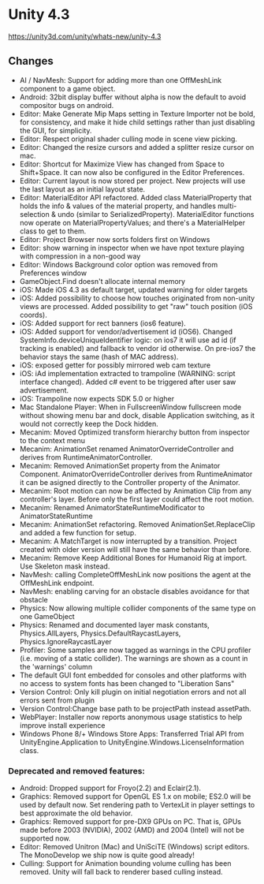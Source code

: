 # Unity 4.3
https://unity3d.com/unity/whats-new/unity-4.3

## Changes

<ul>
<li>AI / NavMesh: Support for adding more than one OffMeshLink component to a game object.</li>
<li>Android: 32bit display buffer without alpha is now the default to avoid compositor bugs on android.</li>
<li>Editor: Make Generate Mip Maps setting in Texture Importer not be bold, for consistency, and make it hide child settings rather than just disabling the GUI, for simplicity.</li>
<li>Editor: Respect original shader culling mode in scene view picking.</li>
<li>Editor: Changed the resize cursors and added a splitter resize cursor on mac.</li>
<li>Editor: Shortcut for Maximize View has changed from Space to Shift+Space. It can now also be configured in the Editor Preferences.</li>
<li>Editor: Current layout is now stored per project. New projects will use the last layout as an initial layout state.</li>
<li>Editor: MaterialEditor API refactored. Added class MaterialProperty that holds the info &amp; values of the material property, and handles multi-selection &amp; undo (similar to SerializedProperty). MaterialEditor functions now operate on MaterialPropertyValues; and there's a MaterialHelper class to get to them.</li>
<li>Editor: Project Browser now sorts folders first on Windows</li>
<li>Editor: show warning in inspector when we have npot texture playing with compression in a non-good way</li>
<li>Editor: Windows Background color option was removed from Preferences window</li>
<li>GameObject.Find doesn't allocate internal memory</li>
<li>iOS: Made iOS 4.3 as default target, updated warning for older targets</li>
<li>iOS: Added possibility to choose how touches originated from non-unity views are processed. Added possibility to get "raw" touch position (iOS coords).</li>
<li>iOS: Added support for rect banners (ios6 feature).</li>
<li>iOS: Added support for vendor/advertisement id (iOS6). Changed SystemInfo.deviceUniqueIdentifier logic: on ios7 it will use ad id (if tracking is enabled) and fallback to vendor id otherwise. On pre-ios7 the behavior stays the same (hash of MAC address).</li>
<li>iOS: exposed getter for possibly mirrored web cam texture</li>
<li>iOS: iAd implementation extracted to trampoline (WARNING: script interface changed). Added c# event to be triggered after user saw advertisement.</li>
<li>iOS: Trampoline now expects SDK 5.0 or higher</li>
<li>Mac Standalone Player: When in FullscreenWindow fullscreen mode without showing menu bar and dock, disable Application switching, as it would not correctly keep the Dock hidden.</li>
<li>Mecanim: Moved Optimized transform hierarchy button from inspector to the context menu</li>
<li>Mecanim: AnimationSet renamed AnimatorOverrideController and derives from RuntimeAnimatorController.</li>
<li>Mecanim: Removed AnimationSet property from the Animator Component. AnimatorOverrideController derives from RuntimeAnimator it can be asigned directly to the Controller property of the Animator.</li>
<li>Mecanim: Root motion can now be affected by Animation Clip from any controller's layer. Before only the first layer could affect the root motion.</li>
<li>Mecanim: Renamed AnimatorStateRuntimeModificator to AnimatorStateRuntime</li>
<li>Mecanim: AnimationSet refactoring. Removed AnimationSet.ReplaceClip and added a few function for setup.</li>
<li>Mecanim: A MatchTarget is now interrupted by a transition. Project created with older version will still have the same behavior than before.</li>
<li>Mecanim: Remove Keep Additional Bones for Humanoid Rig at import. Use Skeleton mask instead.</li>
<li>NavMesh: calling CompleteOffMeshLink now positions the agent at the OffMeshLink endpoint.</li>
<li>NavMesh: enabling carving for an obstacle disables avoidance for that obstacle</li>
<li>Physics: Now allowing multiple collider components of the same type on one GameObject</li>
<li>Physics: Renamed and documented layer mask constants, Physics.AllLayers, Physics.DefaultRaycastLayers, Physics.IgnoreRaycastLayer</li>
<li>Profiler: Some samples are now tagged as warnings in the CPU profiler (i.e. moving of a static collider). The warnings are shown as a count in the 'warnings' column</li>
<li>The default GUI font embedded for consoles and other platforms with no access to system fonts has been changed to "Liberation Sans"</li>
<li>Version Control: Only kill plugin on initial negotiation errors and not all errors sent from plugin</li>
<li>Version Control:Change base path to be projectPath instead assetPath.</li>
<li>WebPlayer: Installer now reports anonymous usage statistics to help improve install experience</li>
<li>Windows Phone 8/+ Windows Store Apps: Transferred Trial API from UnityEngine.Application to UnityEngine.Windows.LicenseInformation class. </li>
</ul>

### Deprecated and removed features:
<ul>
<li>Android: Dropped support for Froyo(2.2) and Eclair(2.1).</li>
<li>Graphics: Removed support for OpenGL ES 1.x on mobile; ES2.0 will be used by default now. Set rendering path to VertexLit in player settings to best approximate the old behavior.</li>
<li>Graphics: Removed support for pre-DX9 GPUs on PC. That is, GPUs made before 2003 (NVIDIA), 2002 (AMD) and 2004 (Intel) will not be supported now.</li>
<li>Editor: Removed Unitron (Mac) and UniSciTE (Windows) script editors. The MonoDevelop we ship now is quite good already!</li>
<li>Culling: Support for Animation bounding volume culling has been removed. Unity will fall back to renderer based culling instead.</li>
</ul>
